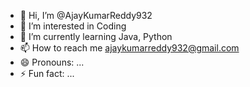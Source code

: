 - 👋 Hi, I’m @AjayKumarReddy932
- 👀 I’m interested in Coding 
- 🌱 I’m currently learning Java, Python 
- 📫 How to reach me ajaykumarreddy932@gmail.com
- 😄 Pronouns: ...
- ⚡ Fun fact: ...

<!---
AjayKumarReddy932/AjayKumarReddy932 is a ✨ special ✨ repository because its `README.md` (this file) appears on your GitHub profile.
You can click the Preview link to take a look at your changes.
--->
